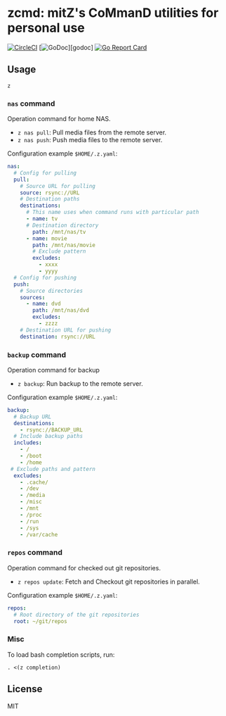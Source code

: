 # zcmd: mitZ's CoMmanD utilities for personal use

[![CircleCI](https://circleci.com/gh/mitsutaka/zcmd.svg?style=svg)](https://circleci.com/gh/mitsutaka/zcmd)
[![GoDoc](https://godoc.org/github.com/mitsutaka/zcmd?status.svg)][godoc]
[![Go Report Card](https://goreportcard.com/badge/github.com/mitsutaka/zcmd)](https://goreportcard.com/report/github.com/mitsutaka/zcmd)

## Usage

```console
z
```

### `nas` command

Operation command for home NAS.

- `z nas pull`: Pull media files from the remote server.
- `z nas push`: Push media files to the remote server.

Configuration example `$HOME/.z.yaml`:

```yaml
nas:
  # Config for pulling
  pull:
    # Source URL for pulling
    source: rsync://URL
    # Destination paths
    destinations:
      # This name uses when command runs with particular path
      - name: tv
      # Destination directory
        path: /mnt/nas/tv
      - name: movie
        path: /mnt/nas/movie
        # Exclude pattern
        excludes:
          - xxxx
          - yyyy
  # Config for pushing
  push:
    # Source directories
    sources:
      - name: dvd
        path: /mnt/nas/dvd
        excludes:
          - zzzz
    # Destination URL for pushing
    destination: rsync://URL
```

### `backup` command

Operation command for backup

- `z backup`: Run backup to the remote server.

Configuration example `$HOME/.z.yaml`:

```yaml
backup:
  # Backup URL
  destinations:
    - rsync://BACKUP_URL
  # Include backup paths
  includes:
    - /
    - /boot
    - /home
 # Exclude paths and pattern
  excludes:
    - .cache/
    - /dev
    - /media
    - /misc
    - /mnt
    - /proc
    - /run
    - /sys
    - /var/cache
```

### `repos` command

Operation command for checked out git repositories.

- `z repos update`: Fetch and Checkout git repositories in parallel.

Configuration example `$HOME/.z.yaml`:

```yaml
repos:
  # Root directory of the git repositories
  root: ~/git/repos
```

### Misc

To load bash completion scripts, run:

```console
. <(z completion)
```

## License

MIT
